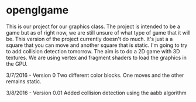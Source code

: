 # openglgame

This is our project for our graphics class.  The project is intended to be a game but as 
of right now, we are still unsure of what type of game that it will be. This version of the project 
currently doesn't do much.  It's just a a square that you can move and another square that is static.
I'm going to try to add collision detection tomorrow.  The aim is to do a 2D game with 3D textures.
We are using vertex and fragment shaders to load the graphics in the GPU.  

3/7/2016 - Version 0
Two different color blocks.  One moves and the other remains static.

3/8/2016 - Version 0.01
Added collision detection using the aabb algorithm
